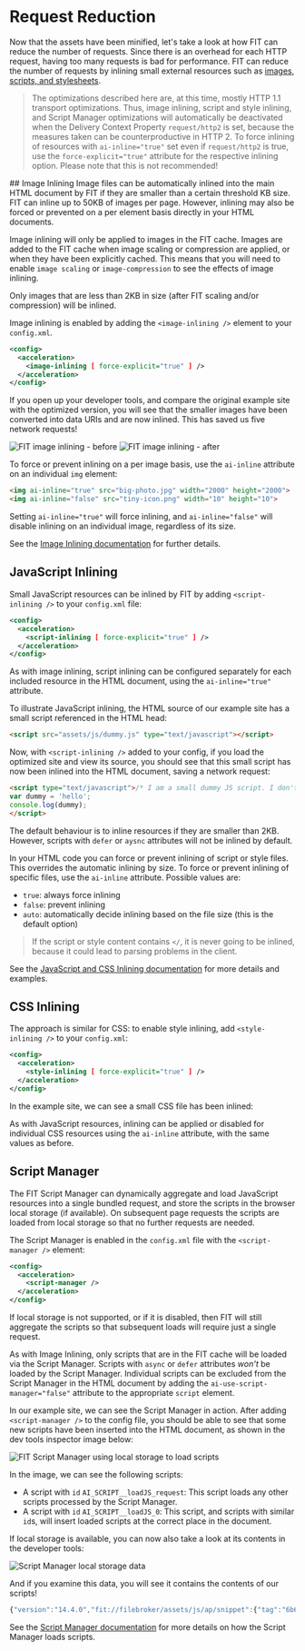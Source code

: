 # Request Reduction

Now that the assets have been minified, let's take a look at how FIT can reduce the number of requests. Since there is an overhead for each HTTP request, having too many requests is bad for performance. FIT can reduce the number of requests by inlining small external resources such as [images](https://developer.sevenval.com/docs/current/web-accelerator/Image_Inlining.html), [scripts, and stylesheets](https://developer.sevenval.com/docs/current/web-accelerator/JsCssInlining.html).

> The optimizations described here are, at this time, mostly HTTP 1.1 transport optimizations. Thus, image inlining, script and style inlining, and Script Manager optimizations will automatically be deactivated when the Delivery Context Property `request/http2` is set, because the measures taken can be counterproductive in HTTP 2. To force inlining of resources with `ai-inline="true"` set even if `request/http2` is true, use the `force-explicit="true"` attribute for the respective inlining option. Please note that this is not recommended!

## Image Inlining
Image files can be automatically inlined into the main HTML document by FIT if they are smaller than a certain threshold KB size. FIT can inline up to 50KB of images per page. However, inlining may also be forced or prevented on a per element basis directly in your HTML documents.

Image inlining will only be applied to images in the FIT cache. Images are added to the FIT cache when image scaling or compression are applied, or when they have been explicitly cached. This means that you will need to enable `image scaling` or `image-compression` to see the effects of image inlining.

Only images that are less than 2KB in size (after FIT scaling and/or compression) will be inlined.

Image inlining is enabled by adding the `<image-inlining />` element to your `config.xml`.

```xml
<config>
  <acceleration>
    <image-inlining [ force-explicit="true" ] />
  </acceleration>
</config>
```

If you open up your developer tools, and compare the original example site with the optimized version, you will see that the smaller images have been converted into data URIs and are now inlined. This has saved us five network requests!

![FIT image inlining - before](https://raw.githubusercontent.com/ruborg/sevenval-tutorials/master/web-accelerator/images/image-inlining-before.png "FIT image inlining - before") ![FIT image inlining - after](https://raw.githubusercontent.com/ruborg/sevenval-tutorials/master/web-accelerator/images/image-inlining-after.png "FIT image inlining - after")


To force or prevent inlining on a per image basis, use the `ai-inline` attribute on an individual `img` element:

```html
<img ai-inline="true" src="big-photo.jpg" width="2000" height="2000">
<img ai-inline="false" src="tiny-icon.png" width="10" height="10">
```

Setting `ai-inline="true"` will force inlining, and `ai-inline="false"` will disable inlining on an individual image, regardless of its size.

See the [Image Inlining documentation](https://developer.sevenval.com/docs/current/web-accelerator/Image_Inlining.html) for further details.


## JavaScript Inlining

Small JavaScript resources can be inlined by FIT by adding `<script-inlining />` to your `config.xml` file:

```xml
<config>
  <acceleration>
    <script-inlining [ force-explicit="true" ] />
  </acceleration>
</config>
```

As with image inlining, script inlining can be configured separately for each included resource in the HTML document, using the `ai-inline="true"` attribute.

To illustrate JavaScript inlining, the HTML source of our example site has a small script referenced in the HTML head:

```html
<script src="assets/js/dummy.js" type="text/javascript"></script>
```

Now, with `<script-inlining />` added to your config, if you load the optimized site and view its source, you should see that this small script has now been inlined into the HTML document, saving a network request:

```html
<script type="text/javascript">/* I am a small dummy JS script. I don't do very much */
var dummy = 'hello';
console.log(dummy);
</script>
```

The default behaviour is to inline resources if they are smaller than 2KB. However, scripts with `defer` or `aysnc` attributes will not be inlined by default.

In your HTML code you can force or prevent inlining of script or style files. This overrides the automatic inlining by size. To force or prevent inlining of specific files, use the `ai-inline` attribute. Possible values are: 

* `true`: always force inlining
* `false`: prevent inlining
* `auto`: automatically decide inlining based on the file size (this is the default option)

> If the script or style content contains `</`, it is never going to be inlined, because it could lead to parsing problems in the client. 

See the [JavaScript and CSS Inlining documentation](https://developer.sevenval.com/docs/current/web-accelerator/JsCssInlining.html) for more details and examples.


## CSS Inlining

The approach is similar for CSS: to enable style inlining, add `<style-inlining />` to your `config.xml`:  

```xml
<config>
  <acceleration>
    <style-inlining [ force-explicit="true" ] />
  </acceleration>
</config>
```
 
In the example site, we can see a small CSS file has been inlined:



As with JavaScript resources, inlining can be applied or disabled for individual CSS resources using the `ai-inline` attribute, with the same values as before.

## Script Manager
The FIT Script Manager can dynamically aggregate and load JavaScript resources into a single bundled request, and store the scripts in the browser local storage (if available). On subsequent page requests the scripts are loaded from local storage so that no further requests are needed. 

The Script Manager is enabled in the `config.xml` file with the `<script-manager />` element:

```xml
<config>
  <acceleration>
    <script-manager />
  </acceleration>
</config>
```

If local storage is not supported, or if it is disabled, then FIT will still aggregate the scripts so that subsequent loads will require just a single request. 

As with Image Inlining, only scripts that are in the FIT cache will be loaded via the Script Manager. Scripts with `async` or `defer` attributes *won't* be loaded by the Script Manager. Individual scripts can be excluded from the Script Manager in the HTML document by adding the `ai-use-script-manager="false"` attribute to the appropriate `script` element.

In our example site, we can see the Script Manager in action. After adding `<script-manager />` to the config file, you should be able to see that some new scripts have been inserted into the HTML document, as shown in the dev tools inspector image below:

![FIT Script Manager using local storage to load scripts](https://raw.githubusercontent.com/ruborg/sevenval-tutorials/master/web-accelerator/images/script-manager-dev-tools.png "FIT Script Manager using local storage to load scripts")

In the image, we can see the following scripts:

* A script with `id` `AI_SCRIPT__loadJS_request`: This script loads any other scripts processed by the Script Manager.
* A script with `id` `AI_SCRIPT__loadJS_0`: This script, and scripts with similar `id`s, will insert loaded scripts at the correct place in the document.

If local storage is available, you can now also take a look at its contents in the developer tools:

![Script Manager local storage data](https://raw.githubusercontent.com/ruborg/sevenval-tutorials/master/web-accelerator/images/script-manager-localstorage.png "FIT Script Manager local storage data")

And if you examine this data, you will see it contains the contents of our scripts!

```javascript
{"version":"14.4.0","fit://filebroker/assets/js/ap/snippet":{"tag":"6b638cac","content":"window.ai=window.ai||{};ai.getViewportDim=function(){var e=window,t=document,n=-1,i=-1;if(\"BackCompat\"!==document.compatMode&&void 0!==t.documentElement&&void 0!==t.documentElement.clientWidth&&0!==t.documentElement.clientWidth){n=t.documentElement.clientWidth;i=t.documentElement.clientHeight}else if(void 0!==window.innerWidth){n=e.innerWidth;i=e.innerHeight}else{n=t.getElementsByTagName(\"body\")[0].clientWidth;i=t.getElementsByTagName(\"body\")[0].clientHeight}return{width:n,height:i}};function AI_ap_allowMirror(){return!1}\nfunction AI_ap_useValuesDetectedForLandscape(){return!0}"},"http://example.developer.sevenval.com/assets/js/dummy.js":{"content":"var dummy='hello';console.log(dummy);","expires":1466516751000,"tag":"e2971a19","oldTags":{}}}
```

See the [Script Manager documentation](https://developer.sevenval.com/docs/current/web-accelerator/ScriptManager.html) for more details on how the Script Manager loads scripts.

